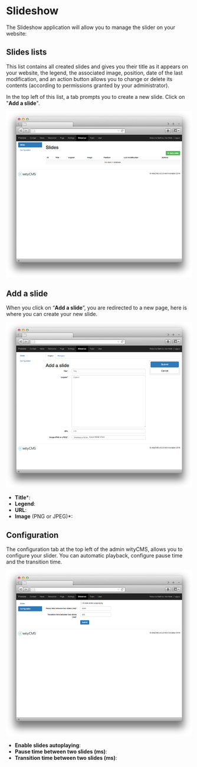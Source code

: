 # Slideshow

The Slideshow application will allow you to manage the slider on your website:

## Slides lists

This list contains all created slides and gives you their title as it appears on your website, the legend, the associated image, position, date of the last modification, and an action button allows you to change or delete its contents (according to permissions granted by your administrator).

In the top left of this list, a tab prompts you to create a new slide. 
Click on "**Add a slide**".

![](slideshow-01.png)
## Add a slide

When you click on “**Add a slide**”, you are redirected to a new page, here is where you can create your new slide.

![](slideshow-02.png)

* **Title***:
* **Legend**:
* **URL**:
* **Image** (PNG or JPEG)*:

## Configuration

The configuration tab at the top left of the admin wityCMS, allows you to configure your slider. You can automatic playback, configure pause time and the transition time.

![](slideshow-03.png)

* **Enable slides autoplaying**:
* **Pause time between two slides (ms)**:
* **Transition time between two slides (ms)**:
